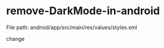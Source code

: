 # remove-DarkMode-in-android

File path: android/app/src/main/res/values/styles.xml

change

<style name="AppTheme" parent="Theme.AppCompat.DayNight.NoActionBar">

to

<style name="AppTheme" parent="Theme.AppCompat.Light.NoActionBar">

<style name="AppTheme" parent="Theme.AppCompat.Light.NoActionBar">
    <!-- Customize your theme here. -->
    <item name="android:textColor">#000000</item>
</style>
